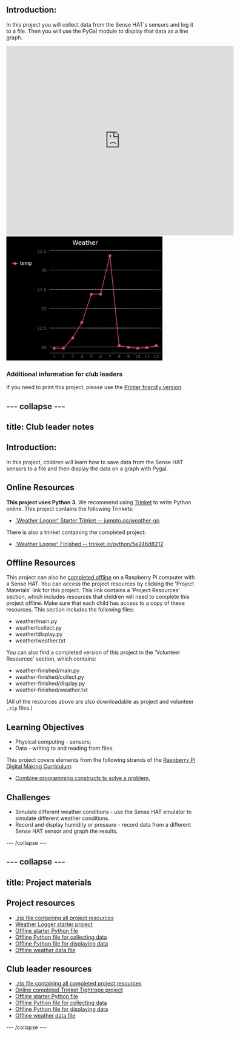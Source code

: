 ## Introduction:

In this project you will collect data from the Sense HAT's sensors and log it to a file. Then you will use the PyGal module to display that data as a line graph.

<div class="trinket">
  <iframe src="https://trinket.io/embed/python/5e246d8212?outputOnly=true&start=result" width="600" height="500" frameborder="0" marginwidth="0" marginheight="0" allowfullscreen mark="crwd-mark">
</iframe> <img src="images/weather-final.png" />
</div>

### Additional information for club leaders

If you need to print this project, please use the [Printer friendly version](https://projects.raspberrypi.org/en/projects/weather-logger/print).

## \--- collapse \---

## title: Club leader notes

## Introduction:

In this project, children will learn how to save data from the Sense HAT sensors to a file and then display the data on a graph with Pygal.

## Online Resources

**This project uses Python 3.** We recommend using [Trinket](https://trinket.io/) to write Python online. This project contains the following Trinkets:

* ['Weather Logger' Starter Trinket -- jumpto.cc/weather-go](http://jumpto.cc/weather-go)

There is also a trinket containing the completed project:

* [‘Weather Logger’ Finished -- trinket.io/python/5e246d8212](https://trinket.io/python/5e246d8212)

## Offline Resources

This project can also be [completed offline](https://www.codeclubprojects.org/en-GB/resources/physical-sense-hat/) on a Raspberry Pi computer with a Sense HAT. You can access the project resources by clicking the 'Project Materials' link for this project. This link contains a 'Project Resources' section, which includes resources that children will need to complete this project offline. Make sure that each child has access to a copy of these resources. This section includes the following files:

* weather/main.py
* weather/collect.py
* weather/display.py
* weather/weather.txt

You can also find a completed version of this project in the 'Volunteer Resources' section, which contains:

* weather-finished/main.py
* weather-finished/collect.py
* weather-finished/display.py
* weather-finished/weather.txt

(All of the resources above are also downloadable as project and volunteer `.zip` files.)

## Learning Objectives

* Physical computing - sensors;
* Data - writing to and reading from files.

This project covers elements from the following strands of the [Raspberry Pi Digital Making Curriculum](http://rpf.io/curriculum):

* [Combine programming constructs to solve a problem.](https://www.raspberrypi.org/curriculum/programming/builder)

## Challenges

* Simulate different weather conditions - use the Sense HAT emulator to simulate different weather conditions. 
* Record and display humidity or pressure - record data from a different Sense HAT sensor and graph the results. 

\--- /collapse \---

## \--- collapse \---

## title: Project materials

## Project resources

* [.zip file containing all project resources](resources/weather-logger-project-resources.zip)
* [Weather Logger starter project](http://jumpto.cc/weather-go)
* [Offline starter Python file](resources/weather-logger-main.py)
* [Offline Python file for collecting data](resources/weather-logger-collect.py)
* [Offline Python file for displaying data](resources/weather-logger-display.py)
* [Offline weather data file](resources/weather--loggerweather.txt)

## Club leader resources

* [.zip file containing all completed project resources](resources/weather-logger-volunteer-resources.zip)
* [Online completed Trinket Tightrope project](https://trinket.io/python/5e246d8212)
* [Offline starter Python file](resources/weather-logger-finished-main.py)
* [Offline Python file for collecting data](resources/weather-logger-finished-collect.py)
* [Offline Python file for displaying data](resources/weather-logger-finished-display.py)
* [Offline weather data file](resources/weather-logger-finished-weather.txt)

\--- /collapse \---